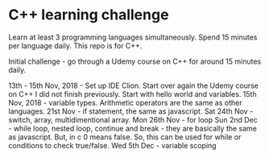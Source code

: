 # C++ learning challenge

Learn at least 3 programming languages simultaneously.
Spend 15 minutes per language daily.
This repo is for C++.

Initial challenge - go through a Udemy course on C++ for around 15 minutes daily.

13th - 15th Nov, 2018 - Set up IDE Clion. Start over again the Udemy course on C++ I did not finish previously. Start with hello world and variables.
15th Nov, 2018 - variable types. Arithmetic operators are the same as other languages.
21st Nov - if statement, the same as javascript.
Sat 24th Nov - switch, array, multidimentional array.
Mon 26th Nov - for loop
Sun 2nd Dec - while loop, nested loop, continue and break - they are basically the same as javascript. But, in c 0 means false. So, this can be used for while or conditions to check true/false.
Wed 5th Dec - variable scoping